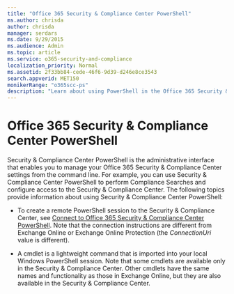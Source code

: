 ```yaml
---
title: "Office 365 Security & Compliance Center PowerShell"
ms.author: chrisda
author: chrisda
manager: serdars
ms.date: 9/29/2015
ms.audience: Admin
ms.topic: article
ms.service: o365-security-and-compliance
localization_priority: Normal
ms.assetid: 2f33bb84-cede-46f6-9d39-d246e8ce3543
search.appverid: MET150
monikerRange: "o365scc-ps"
description: "Learn about using PowerShell in the Office 365 Security & Compliance Center."
---
```


# Office 365 Security & Compliance Center PowerShell
Security & Compliance Center PowerShell is the administrative interface that enables you to manage your Office 365 Security & Compliance Center settings from the command line. For example, you can use Security & Compliance Center PowerShell to perform Compliance Searches and configure access to the Security & Compliance Center. The following topics provide information about using Security & Compliance Center PowerShell:
  
- To create a remote PowerShell session to the Security & Compliance Center, see [Connect to Office 365 Security & Compliance Center PowerShell](connect-to-scc-powershell/connect-to-scc-powershell.md). Note that the connection instructions are different from Exchange Online or Exchange Online Protection (the _ConnectionUri_ value is different).
    
- A cmdlet is a lightweight command that is imported into your local Windows PowerShell session. Note that some cmdlets are available only in the Security & Compliance Center. Other cmdlets have the same names and functionality as those in Exchange Online, but they are also available in the Security & Compliance Center.
    

